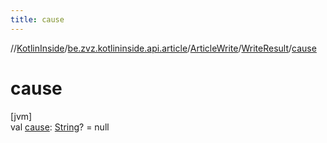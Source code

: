 ```yaml
---
title: cause
---
```

//[KotlinInside](../../../../index.html)/[be.zvz.kotlininside.api.article](../../index.html)/[ArticleWrite](../index.html)/[WriteResult](index.html)/[cause](cause.html)



# cause



[jvm]\
val [cause](cause.html): [String](https://kotlinlang.org/api/latest/jvm/stdlib/kotlin/-string/index.html)? = null




